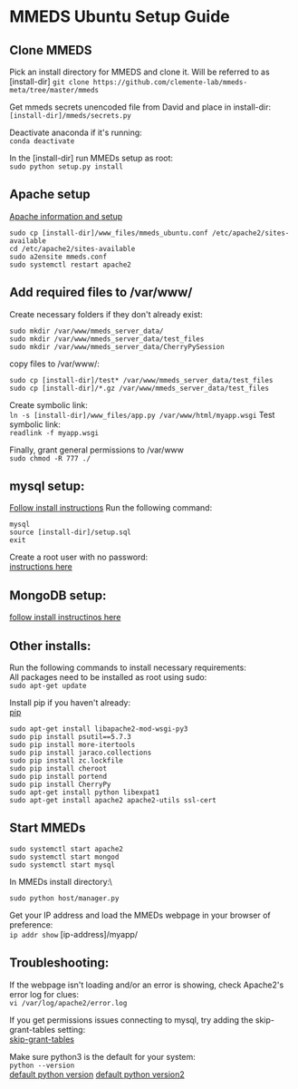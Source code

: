 # MMEDS Ubuntu Setup Guide
## Clone MMEDS
Pick an install directory for MMEDS and clone it. Will be referred to as [install-dir]
`git clone https://github.com/clemente-lab/mmeds-meta/tree/master/mmeds`

Get mmeds secrets unencoded file from David and place in install-dir:\
`[install-dir]/mmeds/secrets.py`

Deactivate anaconda if it's running:\
`conda deactivate`

In the [install-dir] run MMEDs setup as root:\
`sudo python setup.py install`

## Apache setup
[Apache information and setup](https://ubuntu.com/tutorials/install-and-configure-apache#1-overview)

```
sudo cp [install-dir]/www_files/mmeds_ubuntu.conf /etc/apache2/sites-available
cd /etc/apache2/sites-available
sudo a2ensite mmeds.conf
sudo systemctl restart apache2
```

## Add required files to /var/www/
Create necessary folders if they don't already exist:
```
sudo mkdir /var/www/mmeds_server_data/
sudo mkdir /var/www/mmeds_server_data/test_files
sudo mkdir /var/www/mmeds_server_data/CherryPySession
```

copy files to /var/www/:
```
sudo cp [install-dir]/test* /var/www/mmeds_server_data/test_files
sudo cp [install-dir]/*.gz /var/www/mmeds_server_data/test_files
```

Create symbolic link:\
`ln -s [install-dir]/www_files/app.py /var/www/html/myapp.wsgi`
Test symbolic link:\
`readlink -f myapp.wsgi`

Finally, grant general permissions to /var/www\
`sudo chmod -R 777 ./`

## mysql setup:
[Follow install instructions](https://dev.mysql.com/doc/mysql-installation-excerpt/5.7/en/)
Run the following command:
```
mysql
source [install-dir]/setup.sql
exit
```

Create a root user with no password:\
[instructions here](https://www.digitalocean.com/community/tutorials/how-to-create-a-new-user-and-grant-permissions-in-mysql)

## MongoDB setup:
[follow install instructinos here](https://docs.mongodb.com/manual/installation/)

## Other installs:
Run the following commands to install necessary requirements:\
All packages need to be installed as root using sudo:\
`sudo apt-get update`

Install pip if you haven't already:\
[pip](https://linuxize.com/post/how-to-install-pip-on-ubuntu-20.04/)

```
sudo apt-get install libapache2-mod-wsgi-py3
sudo pip install psutil==5.7.3
sudo pip install more-itertools
sudo pip install jaraco.collections
sudo pip install zc.lockfile
sudo pip install cheroot
sudo pip install portend
sudo pip install CherryPy
sudo apt-get install python libexpat1
sudo apt-get install apache2 apache2-utils ssl-cert
```

## Start MMEDs
```
sudo systemctl start apache2
sudo systemctl start mongod
sudo systemctl start mysql
```

In MMEDs install directory:\
```
sudo python host/manager.py
```

Get your IP address and load the MMEDs webpage in your browser of preference:\
`ip addr show`
[ip-address]/myapp/

## Troubleshooting:
If the webpage isn't loading and/or an error is showing, check Apache2's error log for clues:\
`vi /var/log/apache2/error.log`

If you get permissions issues connecting to mysql, try adding the skip-grant-tables setting:\
[skip-grant-tables](https://superuser.com/questions/1127299/how-to-restart-mysql-with-skip-grant-tables-if-you-cant-use-the-root-password)

Make sure python3 is the default for your system:\
`python --version`\
[default python version](https://unix.stackexchange.com/questions/410579/change-the-python3-default-version-in-ubuntu)
[default python version2](https://dev.to/serhatteker/how-to-upgrade-to-python-3-7-on-ubuntu-18-04-18-10-5hab)
